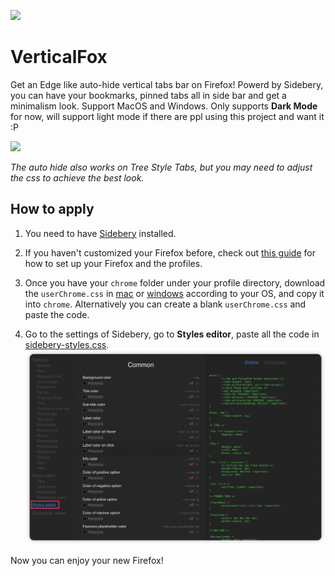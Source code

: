 ![](./assets/gif-1.gif)
# VerticalFox
Get an Edge like auto-hide vertical tabs bar on Firefox! Powerd by Sidebery, you can have your bookmarks, pinned tabs all in side bar and get a minimalism look. Support MacOS and Windows. Only supports **Dark Mode** for now, will support light mode if there are ppl using this project and want it :P



![](./assets/gif-2.gif)

*The auto hide also works on Tree Style Tabs, but you may need to adjust the css to achieve the best look.*
## How to apply
1. You need to have [Sidebery](https://addons.mozilla.org/en-US/firefox/addon/sidebery/) installed.

2. If you haven't customized your Firefox before, check out [this guide](https://www.reddit.com/r/firefox/wiki/userchrome/) for how to set up your Firefox and the profiles.
   
3. Once you have your `chrome` folder under your profile directory, download the `userChrome.css` in [mac](./mac/) or [windows](./windows/) according to your OS, and copy it into `chrome`. Alternatively you can create a blank `userChrome.css` and paste the code.


4. Go to the settings of Sidebery, go to **Styles editor**, paste all the code in [sidebery-styles.css](./sidebery_styles.css).
![](img1.png)

Now you can enjoy your new Firefox!


